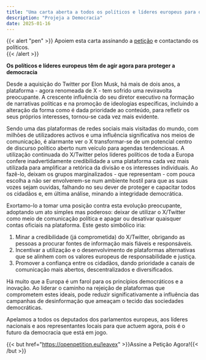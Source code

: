 ```yaml
---
title: "Uma carta aberta a todos os políticos e líderes europeus para que abandonem o X/Twitter"
description: "Projeja a Democracia"
date: 2025-01-16
---
```


{{< alert "pen" >}}
Apoiem esta carta assinando a [petição](https://openpetition.eu/leavex) e contactando os políticos.   
{{< /alert >}}


**Os políticos e líderes europeus têm de agir agora para proteger a democracia**

Desde a aquisição do Twitter por Elon Musk, há mais de dois anos, a plataforma - agora renomeada de X - tem sofrido uma reviravolta preocupante. A crescente influência do seu diretor executivo na formação de narrativas políticas e na promoção de ideologias específicas, incluindo a alteração da forma como é dada prioridade ao conteúdo, para refletir os seus próprios interesses, tornou-se cada vez mais evidente.

Sendo uma das plataformas de redes sociais mais visitadas do mundo, com milhões de utilizadores activos e uma influência significativa nos meios de comunicação, é alarmante ver o X transformar-se de um potencial centro de discurso político aberto num veículo para agendas tendenciosas.
A utilização continuada do X/Twitter pelos líderes políticos de toda a Europa confere inadvertidamente credibilidade a uma plataforma cada vez mais utilizada para amplificar a retórica da divisão e os interesses individuais. Ao fazê-lo, deixam os grupos marginalizados - que representam - com pouca escolha a não ser envolverem-se num ambiente hostil para que as suas vozes sejam ouvidas, falhando no seu dever de proteger e capacitar todos os cidadãos e, em última análise, minando a integridade democrática.

Exortamo-lo a tomar uma posição contra esta evolução preocupante, adoptando um ato simples mas poderoso: deixar de utilizar o X/Twitter como meio de comunicação política e apagar ou desativar quaisquer contas oficiais na plataforma. Este gesto simbólico iria:

1. Minar a credibilidade (já comprometida) do X/Twitter, obrigando as pessoas a procurar fontes de informação mais fiáveis e responsáveis.
1. Incentivar a utilização e o desenvolvimento de plataformas alternativas que se alinhem com os valores europeus de responsabilidade e justiça.
1. Promover a confiança entre os cidadãos, dando prioridade a canais de comunicação mais abertos, descentralizados e diversificados.

Há muito que a Europa é um farol para os princípios democráticos e a inovação. Ao liderar o caminho na rejeição de plataformas que comprometem estes ideais, pode reduzir significativamente a influência das campanhas de desinformação que ameaçam o tecido das sociedades democráticas.

Apelamos a todos os deputados dos parlamentos europeus, aos líderes nacionais e aos representantes locais para que actuem agora, pois é o futuro da democracia que está em jogo.

{{< but href="https://openpetition.eu/leavex" >}}Assine a Petição Agora!{{< /but >}}

